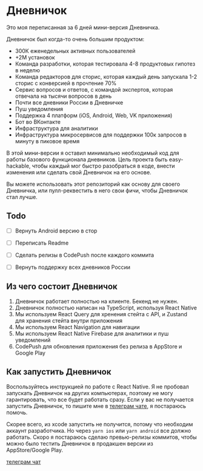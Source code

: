 # Дневничок

Это моя переписанная за 6 дней мини-версия Дневничка.

Дневничок был когда-то очень большим продуктом:
- 300К еженедельных активных пользователей
- +2М установок
- Команда разработки, которая тестировала 4-8 продуктовых гипотез в неделю
- Команда редакторов для сторис, которая каждый день запускала 1-2 сторис с конверсией в прочтение 70% 
- Сервис вопросов и ответов, с командой экспертов, которая отвечала на тысячи вопросов в день
- Почти все дневники России в Дневничке
- Пуш уведомления
- Поддержка 4 платформ (iOS, Android, Web, VK приложения)
- Бот во ВКонтакте
- Инфраструктура для аналитики
- Инфраструктура микросервисов для поддержки 100к запросов в минуту в пиковое время


В этой мини-версии я оставил минимально необходимый код для работы базового функционала дневников. Цель проекта быть easy-hackable, чтобы каждый мог быстро разобраться в коде, внести изменения или сделать свой Дневничок на его основе.

Вы можете использовать этот репозиторий как основу для своего Дневничка, или пулл-реквестить в него свои фичи, чтобы Дневничок стал лучше.

## Todo
- [ ] Вернуть Android версию в стор
- [ ] Переписать Readme
- [ ] Сделать релизы в CodePush после каждого коммита
- [ ] Вернуть поддержку всех дневников России


## Из чего состоит Дневничок

1. Дневничок работает полностью на клиенте. Бекенд не нужен.
2. Дневничок полностью написан на TypeScript, используя React Native
3. Мы используем React Query для хренения стейта с API, и Zustand для хранения стейта внутри приложения
4. Мы используем React Navigation для навигации
5. Мы используем React Native Firebase для аналитики и пуш уведомлений
6. CodePush для обновления приложения без релиза в AppStore и Google Play

## Как запустить Дневничок
Воспользуйтесь инструкцией по работе с React Native. Я не пробовал запускать Дневничок на других компьютерах, поэтому не могу гарантировать, что все будет работать сразу. Если у вас не получается запустить Дневничок, то пишите мне в [телеграм чате](https://t.me/+804g3J7utW9kZWEy), я постараюсь помочь.

Скорее всего, из xcode запустить не получится, потому что необходим аккаунт разработчика. Но через `yarn ios` или `yarn android` все должно работать.
Скоро я постараюсь сделаю превью-релизы коммитов, чтобы можно было тестить Дневничок в продакшен версии из AppStore/Google Play.


[телеграм чат](https://t.me/+804g3J7utW9kZWEy)
